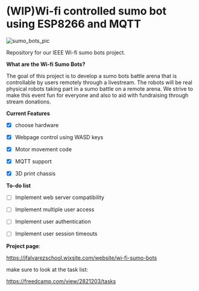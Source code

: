 # (WIP)Wi-fi controlled sumo bot using ESP8266 and MQTT 

![sumo_bots_pic](bots.jpg)


Repository for our IEEE Wi-fi sumo bots project.

__What are the Wi-fi Sumo Bots?__


The goal of this project is to develop a sumo bots battle arena that is controllable by users remotely through a livestream. The robots will be real physical robots taking part in a sumo battle on a remote arena. We strive to make this event fun for everyone and also to aid with fundraising through stream donations.



**Current Features**
- [x] choose hardware 
- [x] Webpage control using WASD keys
- [x] Motor movement code
- [x] MQTT support
- [x] 3D print chassis


**To-do list**
- [ ] Implement web server compatibility
- [ ] Implement multiple user access
- [ ] Implement user authentication 
- [ ] Implement user session timeouts


**Project page**:

https://jfalvarezschool.wixsite.com/website/wi-fi-sumo-bots

make sure to look at the task list:

https://freedcamp.com/view/2821203/tasks







